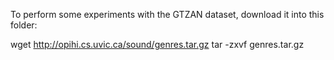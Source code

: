 To perform some experiments with the GTZAN dataset, download it into this folder:

wget http://opihi.cs.uvic.ca/sound/genres.tar.gz
tar -zxvf genres.tar.gz
